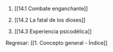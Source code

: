
1. [[14.1 Combate enganchante]]

2. [[14.2 La fatal de los dioses]]

3. [[14.3 Experiencia psicodélica]]


Regresar: [[1. Concepto general - Índice]]